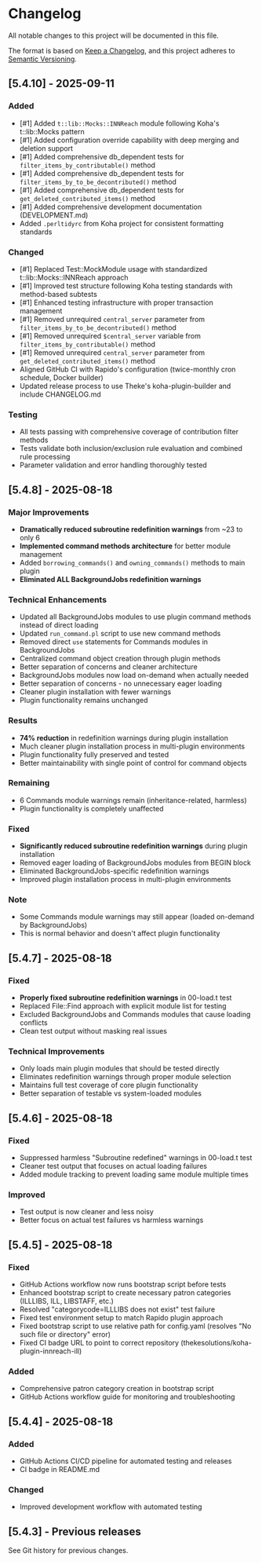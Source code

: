 # Changelog

All notable changes to this project will be documented in this file.

The format is based on [Keep a Changelog](https://keepachangelog.com/en/1.0.0/),
and this project adheres to [Semantic Versioning](https://semver.org/spec/v2.0.0.html).

## [5.4.10] - 2025-09-11

### Added
- [#1] Added `t::lib::Mocks::INNReach` module following Koha's t::lib::Mocks pattern
- [#1] Added configuration override capability with deep merging and deletion support
- [#1] Added comprehensive db_dependent tests for `filter_items_by_contributable()` method
- [#1] Added comprehensive db_dependent tests for `filter_items_by_to_be_decontributed()` method
- [#1] Added comprehensive db_dependent tests for `get_deleted_contributed_items()` method
- [#1] Added comprehensive development documentation (DEVELOPMENT.md)
- Added `.perltidyrc` from Koha project for consistent formatting standards

### Changed
- [#1] Replaced Test::MockModule usage with standardized t::lib::Mocks::INNReach approach
- [#1] Improved test structure following Koha testing standards with method-based subtests
- [#1] Enhanced testing infrastructure with proper transaction management
- [#1] Removed unrequired `central_server` parameter from `filter_items_by_to_be_decontributed()` method
- [#1] Removed unrequired `$central_server` variable from `filter_items_by_contributable()` method
- [#1] Removed unrequired `central_server` parameter from `get_deleted_contributed_items()` method
- Aligned GitHub CI with Rapido's configuration (twice-monthly cron schedule, Docker builder)
- Updated release process to use Theke's koha-plugin-builder and include CHANGELOG.md

### Testing
- All tests passing with comprehensive coverage of contribution filter methods
- Tests validate both inclusion/exclusion rule evaluation and combined rule processing
- Parameter validation and error handling thoroughly tested

## [5.4.8] - 2025-08-18

### Major Improvements
- **Dramatically reduced subroutine redefinition warnings** from ~23 to only 6
- **Implemented command methods architecture** for better module management
- Added `borrowing_commands()` and `owning_commands()` methods to main plugin
- **Eliminated ALL BackgroundJobs redefinition warnings**

### Technical Enhancements
- Updated all BackgroundJobs modules to use plugin command methods instead of direct loading
- Updated `run_command.pl` script to use new command methods
- Removed direct `use` statements for Commands modules in BackgroundJobs
- Centralized command object creation through plugin methods
- Better separation of concerns and cleaner architecture
- BackgroundJobs modules now load on-demand when actually needed
- Better separation of concerns - no unnecessary eager loading
- Cleaner plugin installation with fewer warnings
- Plugin functionality remains unchanged

### Results
- **74% reduction** in redefinition warnings during plugin installation
- Much cleaner plugin installation process in multi-plugin environments
- Plugin functionality fully preserved and tested
- Better maintainability with single point of control for command objects

### Remaining
- 6 Commands module warnings remain (inheritance-related, harmless)
- Plugin functionality is completely unaffected

### Fixed
- **Significantly reduced subroutine redefinition warnings** during plugin installation
- Removed eager loading of BackgroundJobs modules from BEGIN block
- Eliminated BackgroundJobs-specific redefinition warnings
- Improved plugin installation process in multi-plugin environments

### Note
- Some Commands module warnings may still appear (loaded on-demand by BackgroundJobs)
- This is normal behavior and doesn't affect plugin functionality

## [5.4.7] - 2025-08-18

### Fixed
- **Properly fixed subroutine redefinition warnings** in 00-load.t test
- Replaced File::Find approach with explicit module list for testing
- Excluded BackgroundJobs and Commands modules that cause loading conflicts
- Clean test output without masking real issues

### Technical Improvements
- Only loads main plugin modules that should be tested directly
- Eliminates redefinition warnings through proper module selection
- Maintains full test coverage of core plugin functionality
- Better separation of testable vs system-loaded modules

## [5.4.6] - 2025-08-18

### Fixed
- Suppressed harmless "Subroutine redefined" warnings in 00-load.t test
- Cleaner test output that focuses on actual loading failures
- Added module tracking to prevent loading same module multiple times

### Improved
- Test output is now cleaner and less noisy
- Better focus on actual test failures vs harmless warnings

## [5.4.5] - 2025-08-18

### Fixed
- GitHub Actions workflow now runs bootstrap script before tests
- Enhanced bootstrap script to create necessary patron categories (ILLLIBS, ILL, LIBSTAFF, etc.)
- Resolved "categorycode=ILLLIBS does not exist" test failure
- Fixed test environment setup to match Rapido plugin approach
- Fixed bootstrap script to use relative path for config.yaml (resolves "No such file or directory" error)
- Fixed CI badge URL to point to correct repository (thekesolutions/koha-plugin-innreach-ill)

### Added
- Comprehensive patron category creation in bootstrap script
- GitHub Actions workflow guide for monitoring and troubleshooting

## [5.4.4] - 2025-08-18

### Added
- GitHub Actions CI/CD pipeline for automated testing and releases
- CI badge in README.md

### Changed
- Improved development workflow with automated testing

## [5.4.3] - Previous releases

See Git history for previous changes.
